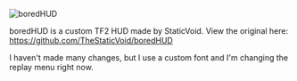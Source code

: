 ![boredHUD](http://i.imgur.com/8r6LGDR.png "boredHUD")

boredHUD is a custom TF2 HUD made by StaticVoid. View the original here: https://github.com/TheStaticVoid/boredHUD

I haven't made many changes, but I use a custom font and I'm changing the replay menu right now.
